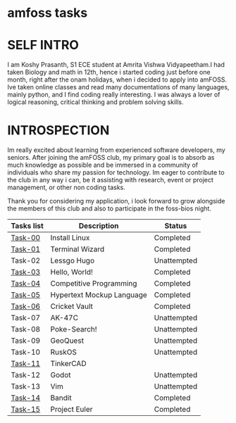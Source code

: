 # amfoss tasks

# SELF INTRO


I am Koshy Prasanth, S1 ECE student at Amrita Vishwa Vidyapeetham.I had taken Biology and math in 12th, hence
i started coding just before one month, right after the onam holidays, when i decided to apply into amFOSS. 
Ive taken online classes and read many documentations of many languages, mainly python, and I find coding really 
interesting. I was always a lover of logical reasoning, critical thinking and problem solving skills. 

# INTROSPECTION

Im really excited about learning from experienced software developers, my seniors. After joining the amFOSS club, 
my primary goal is to absorb as much knowledge as possible and be immersed in a community of individuals who share 
my passion for technology. Im eager to contribute to the club in any way i can, be it assisting with research, 
event or project management, or other non coding tasks.


Thank you for considering my application, i look forward to grow alongside the members of this club and also 
to participate in the foss-bios night. 




| Tasks list | Description                | Status         |
|------------|----------------------------|----------------|
|[Task-00](./task-00)   | Install Linux              | Completed      |
|[Task-01](./task-01)   | Terminal Wizard            | Completed      |
| Task-02    | Lessgo Hugo                | Unattempted    |
|[Task-03](./task-03)   | Hello, World!              | Completed      |
|[Task-04](./task-04)   | Competitive Programming    | Completed      |
|[Task-05](./task-05)   | Hypertext Mockup Language  | Completed      |
|[Task-06](./task-06)   | Cricket Vault              | Completed      |
| Task-07    | AK-47C                     | Unattempted    |
| Task-08    | Poke-Search!               | Unattempted    |
| Task-09    | GeoQuest                   | Unattempted    |
| Task-10    | RuskOS                     | Unattempted    |
|[Task-11](./task-11)   | TinkerCAD                  | 
| Task-12    | Godot                      | Unattempted    |
| Task-13    | Vim                        | Unattempted    |
|[Task-14](./task-14)   | Bandit                     | Completed      | 
|[Task-15](./task-15)   | Project Euler              | Completed      | 
